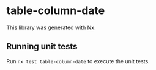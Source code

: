 # table-column-date

This library was generated with [Nx](https://nx.dev).

## Running unit tests

Run `nx test table-column-date` to execute the unit tests.

